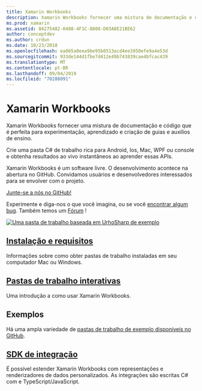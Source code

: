 ```yaml
---
title: Xamarin Workbooks
description: Xamarin Workbooks fornecer uma mistura de documentação e código que é perfeita para experimentação, aprendizado e criação de guias e auxílios de ensino.
ms.prod: xamarin
ms.assetid: 04275482-0488-4F1C-8808-D03A8E21BE62
author: conceptdev
ms.author: crdun
ms.date: 10/23/2018
ms.openlocfilehash: ea065a0eea9be95b0513acd4ee3950efe9a4e53d
ms.sourcegitcommit: 933de144d1fbe7d412e49b743839cae4bfcac439
ms.translationtype: MT
ms.contentlocale: pt-BR
ms.lasthandoff: 09/04/2019
ms.locfileid: "70288091"
---
```

# <a name="xamarin-workbooks"></a>Xamarin Workbooks

Xamarin Workbooks fornecer uma mistura de documentação e código que é perfeita para experimentação, aprendizado e criação de guias e auxílios de ensino.

Crie uma pasta C# de trabalho rica para Android, Ios, Mac, WPF ou console e obtenha resultados ao vivo instantâneos ao aprender essas APIs.

Xamarin Workbooks é um software livre. O desenvolvimento acontece na abertura no GitHub. Convidamos usuários e desenvolvedores interessados para se envolver com o projeto.

[Junte-se a nós no GitHub!](https://github.com/Microsoft/workbooks)

Experimente e diga-nos o que você imagina, ou se você [encontrar algum bug](~/tools/workbooks/install.md#reporting-bugs). Também temos um [Fórum](https://forums.xamarin.com/categories/inspector) !

[![](images/interactive-1.0.0-urho-planet-earth-small.png "Uma pasta de trabalho baseada em UrhoSharp de exemplo")](images/interactive-1.0.0-urho-planet-earth.png#lightbox)

## <a name="installation-and-requirementsinstallmd"></a>[Instalação e requisitos](install.md)

Informações sobre como obter pastas de trabalho instaladas em seu computador Mac ou Windows.

## <a name="interactive-workbooksworkbookmd"></a>[Pastas de trabalho interativas](workbook.md)

Uma introdução a como usar Xamarin Workbooks.

## <a name="samples"></a>Exemplos

Há uma ampla variedade de [pastas de trabalho de exemplo disponíveis no GitHub](https://github.com/xamarin/workbooks).

## <a name="integration-sdksdkindexmd"></a>[SDK de integração](sdk/index.md)

É possível estender Xamarin Workbooks com representações e renderizadores de dados personalizados. As integrações são escritas C# com e TypeScript/JavaScript.
